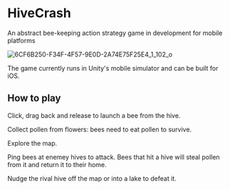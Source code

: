 # HiveCrash
An abstract bee-keeping action strategy game in development for mobile platforms

![6CF6B250-F34F-4F57-9E0D-2A74E75F25E4_1_102_o](https://user-images.githubusercontent.com/69108995/199711586-8c476f00-0bf5-4a3c-a481-24830eccbb8f.jpeg)


The game currently runs in Unity's mobile simulator and can be built for iOS.

## How to play

Click, drag back and release to launch a bee from the hive.

Collect pollen from flowers: bees need to eat pollen to survive.

Explore the map. 

Ping bees at enemey hives to attack. Bees that hit a hive will steal pollen from it and return it to their home.

Nudge the rival hive off the map or into a lake to defeat it.
